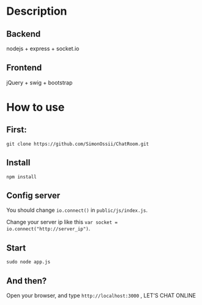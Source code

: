 Description
========================

Backend
------------

nodejs + express + socket.io

Frontend
--------------

jQuery + swig + bootstrap 

How to use
=========================

First:
-------------

    git clone https://github.com/SimonOssii/ChatRoom.git

Install
-----------

    npm install
    
Config server
----------------

You should change ``io.connect()`` in ``public/js/index.js``.

Change your server ip like this ``var socket = io.connect("http://server_ip")``.

Start
---------

    sudo node app.js 

And then?
------------

Open your browser, and type ``http://localhost:3000`` , LET'S CHAT ONLINE
